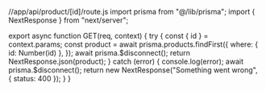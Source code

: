//app/api/product/[id]/route.js
import prisma from "@/lib/prisma";
import { NextResponse } from "next/server";

export async function GET(req, context) {
  try {
    const { id } = context.params;
    const product = await prisma.products.findFirst({
      where: { id: Number(id) },
    });
    await prisma.$disconnect();
    return NextResponse.json(product);
  } catch (error) {
    console.log(error);
    await prisma.$disconnect();
    return new NextResponse("Something went wrong", { status: 400 });
  }
}
